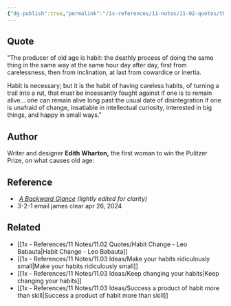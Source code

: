 ```yaml
---
{"dg-publish":true,"permalink":"/1x-references/11-notes/11-02-quotes/the-producer-of-old-age-is-habit-edith-wharton/","title":"The producer of old age is habit - Edith Wharton","created":"2024-04-26T09:51:58.829+03:00","updated":"2024-04-26T09:51:58.829+03:00"}
---
```



## Quote
"The producer of old age is habit: the deathly process of doing the same thing in the same way at the same hour day after day, first from carelessness, then from inclination, at last from cowardice or inertia.

Habit is necessary; but it is the habit of having careless habits, of turning a trail into a rut, that must be incessantly fought against if one is to remain alive... one can remain alive long past the usual date of disintegration if one is unafraid of change, insatiable in intellectual curiosity, interested in big things, and happy in small ways."

## Author
Writer and designer **Edith Wharton,** the first woman to win the Pulitzer Prize, on what causes old age:


## Reference
-  [_A Backward Glance_](https://click.convertkit-mail4.com/p9uw8nvrrqt9h30zw6pfr7umk4o933hr/owhkhqhrx60m8qiv/aHR0cHM6Ly9hbXpuLnRvLzRhTmo5MG4=) _(lightly edited for clarity)_
- 3-2-1 email james clear apr 26, 2024

## Related
- [[1x - References/11 Notes/11.02 Quotes/Habit Change - Leo Babauta\|Habit Change - Leo Babauta]]
- [[1x - References/11 Notes/11.03 Ideas/Make your habits ridiculously small\|Make your habits ridiculously small]]
- [[1x - References/11 Notes/11.03 Ideas/Keep changing your habits\|Keep changing your habits]]
- [[1x - References/11 Notes/11.03 Ideas/Success a product of habit more than skill\|Success a product of habit more than skill]]